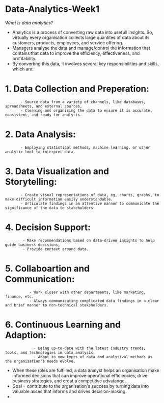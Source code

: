 # Data-Analytics-Week1
_What is data analytics?_
- Analytics is a process of converting raw data into usefull insights. So, virtually every organisation collects large quantites of data about its customers, products, employees, and service offering.
- Managers analyse the data and manage/control the information that contains that data to improve the efficiency, effectiveness, and profitability.
- By converting this data, it involves several key responsibilities and skills, which are:
#        1. Data Collection and Preperation:
           - Source data from a variety of channels, like databases, spreadsheets, and external sources,
           - Cleaning and organising the data to ensure it is accurate, consistent, and ready for analysis.
#        2. Data Analysis:
           - Employing statistical methods, machine learning, or other analytic tool to interpret data.
#        3. Data Visualization and Storytelling:
           - Create visual representations of data, eg, charts, graphs, to make difficult information easily understandable.
           - Articulate findings in an attentive manner to communicate the significance of the data to stakeholders.
#         4. Decision Support:
            - Make recommendations based on data-driven insights to help guide business decisions,
            - Provide context around data.
#            5. Collaboartion and Communication:
               - Work closer with other departments, like marketing, finance, etc.
               - Always communicating complicated data findings in a clear and brief manner to non-technical stakeholders.
#               6. Continuous Learning and Adaption:
                 - Being up-to-date with the latest industry trends, tools, and technologies in data analysis.
                 - Adapt to new types of data and analytival methods as the organisation's needs evolve.
- When these roles are fulfilled, a data analyst helps an organisation make informed decisions that can improve operational efficiencies, drive business strategies, and creat a competitive advatange.
- Goal = contribute to the organisation's success by turning data into valuable asses that informs and drives decision-making.
- 
                 
